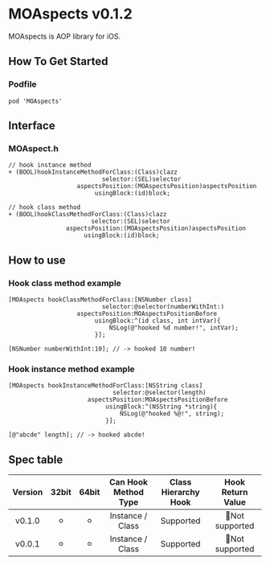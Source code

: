 # MOAspects v0.1.2

MOAspects is AOP library for iOS.

## How To Get Started

### Podfile

```
pod 'MOAspects'
```

## Interface

### MOAspect.h

```objc
// hook instance method 
+ (BOOL)hookInstanceMethodForClass:(Class)clazz
                          selector:(SEL)selector
                   aspectsPosition:(MOAspectsPosition)aspectsPosition
                        usingBlock:(id)block;

// hook class method
+ (BOOL)hookClassMethodForClass:(Class)clazz
                       selector:(SEL)selector
                aspectsPosition:(MOAspectsPosition)aspectsPosition
                     usingBlock:(id)block;
```

## How to use

### Hook class method example

```objc
[MOAspects hookClassMethodForClass:[NSNumber class]
                          selector:@selector(numberWithInt:)
                   aspectsPosition:MOAspectsPositionBefore
                        usingBlock:^(id class, int intVar){
                            NSLog(@"hooked %d number!", intVar);
                        }];
                          
[NSNumber numberWithInt:10]; // -> hooked 10 number!
```

### Hook instance method example

```objc
[MOAspects hookInstanceMethodForClass:[NSString class]
                             selector:@selector(length)
                      aspectsPosition:MOAspectsPositionBefore
                           usingBlock:^(NSString *string){
                               NSLog(@"hooked %@!", string);
                           }];
                       
[@"abcde" length]; // -> hooked abcde!
```

## Spec table

|**Version**|**32bit**|**64bit**|**Can Hook<br>Method Type**|**Class<br>Hierarchy Hook**|**Hook<br>Return Value**|
|:---:|:---:|:---:|:---:|:---:|:---:|
|v0.1.0| ⚪︎ | ⚪︎ | Instance / Class | Supported | Not supported |
|v0.0.1| ⚪︎ | ⚪︎ | Instance / Class | Supported | Not supported |
